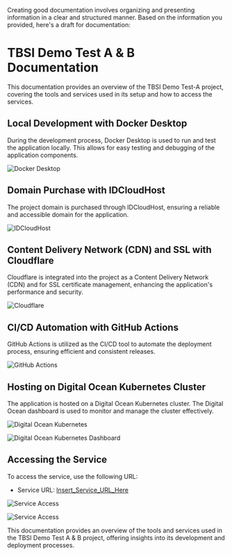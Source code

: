 Creating good documentation involves organizing and presenting information in a clear and structured manner. Based on the information you provided, here's a draft for documentation:

# TBSI Demo Test A & B Documentation

This documentation provides an overview of the TBSI Demo Test-A project, covering the tools and services used in its setup and how to access the services.

## Local Development with Docker Desktop

During the development process, Docker Desktop is used to run and test the application locally. This allows for easy testing and debugging of the application components.

![Docker Desktop](https://github.com/rahmaneffendi/tbsi-demo-test-a/assets/99697182/3aa57d1e-7836-4bd7-9bea-67f07e40c44b)

## Domain Purchase with IDCloudHost

The project domain is purchased through IDCloudHost, ensuring a reliable and accessible domain for the application.

![IDCloudHost](https://github.com/rahmaneffendi/tbsi-demo-test-a/assets/99697182/9d66caad-a1af-4d13-bab0-c7ddfdb93070)

## Content Delivery Network (CDN) and SSL with Cloudflare

Cloudflare is integrated into the project as a Content Delivery Network (CDN) and for SSL certificate management, enhancing the application's performance and security.

![Cloudflare](https://github.com/rahmaneffendi/tbsi-demo-test-a/assets/99697182/404859ce-40af-4b1e-b8ff-c44489393a46)

## CI/CD Automation with GitHub Actions

GitHub Actions is utilized as the CI/CD tool to automate the deployment process, ensuring efficient and consistent releases.

![GitHub Actions](https://github.com/rahmaneffendi/tbsi-demo-test-a/assets/99697182/deca74aa-df02-44bf-bccb-4a24a5e64052)

## Hosting on Digital Ocean Kubernetes Cluster

The application is hosted on a Digital Ocean Kubernetes cluster. The Digital Ocean dashboard is used to monitor and manage the cluster effectively.

![Digital Ocean Kubernetes](https://github.com/rahmaneffendi/tbsi-demo-test-a/assets/99697182/66f4a68f-9c1b-491f-aeaa-c7faf857e35f)

![Digital Ocean Kubernetes Dashboard](https://github.com/rahmaneffendi/tbsi-demo-test-a/assets/99697182/5aa48f0f-7175-4285-8837-2c9cf47a259d)

## Accessing the Service

To access the service, use the following URL:

- Service URL: [Insert_Service_URL_Here](Insert_Service_URL_Here)

![Service Access](https://github.com/rahmaneffendi/tbsi-demo-test-a/assets/99697182/6c8c4688-0bc3-41fe-91ea-052eff7035b3)

![Service Access](https://github.com/rahmaneffendi/tbsi-demo-test-a/assets/99697182/7ae4eddd-64e7-4d3f-a1e3-ee59757d95b1)

This documentation provides an overview of the tools and services used in the TBSI Demo Test A & B project, offering insights into its development and deployment processes.